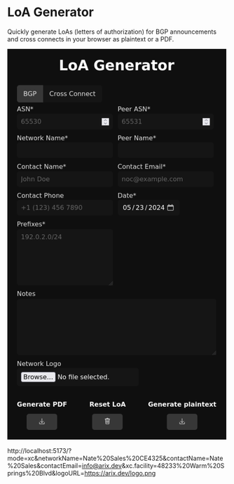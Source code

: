 # LoA Generator

Quickly generate LoAs (letters of authorization) for BGP announcements and cross connects in your browser as plaintext or a PDF.

<img style="width: 500px" alt="Screenshot" src="https://raw.githubusercontent.com/natesales/loa-generator/main/screenshot.png"></img>

http://localhost:5173/?mode=xc&networkName=Nate%20Sales%20CE4325&contactName=Nate%20Sales&contactEmail=info@arix.dev&xc.facility=48233%20Warm%20Springs%20Blvd&logoURL=https://arix.dev/logo.png

